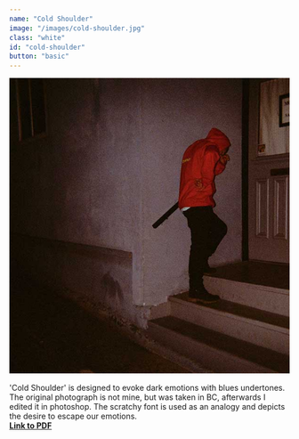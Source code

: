 ```yaml
---
name: "Cold Shoulder"
image: "/images/cold-shoulder.jpg"
class: "white"
id: "cold-shoulder"
button: "basic"
---
```


<div class="cs-og">
  <img src="/images/cs-og.jpg" alt="">
</div>

<p class="push-0">
'Cold Shoulder' is designed to evoke dark emotions with blues undertones. The original photograph is not mine, but was taken in BC, afterwards I edited it in photoshop. The scratchy font is used as an analogy and depicts the desire to escape our emotions.<br>
<a href="/media/riopel_robert_redo-project.pdf"><b>Link to PDF<b>
